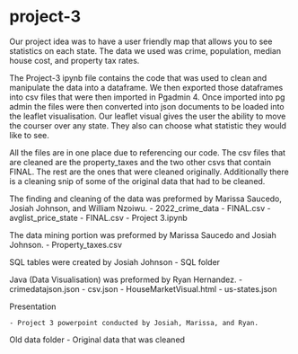 # project-3

Our project idea was to have a user friendly map that allows you to see statistics on each state. The data we used was crime, population, median house cost, and property tax rates.

The Project-3 ipynb file contains the code that was used to clean and manipulate the data into a dataframe. We then exported those dataframes into csv files that were then imported in Pgadmin 4. Once imported into pg admin the files were then converted into json documents to be loaded into the leaflet visualisation. Our leaflet visual gives the user the ability to move the courser over any state. They also can choose what statistic they would like to see. 

All the files are in one place due to referencing our code. The csv files that are cleaned are the property_taxes and the two other csvs that contain FINAL. The rest are the ones that were cleaned originally.
Additionally there is a cleaning snip of some of the original data that had to be cleaned. 

The finding and cleaning of the data was preformed by Marissa Saucedo, Josiah Johnson, and William Nzoiwu. 
    - 2022_crime_data - FINAL.csv
    - avglist_price_state - FINAL.csv
    - Project 3.ipynb

The data mining portion was preformed by Marissa Saucedo and Josiah Johnson.
    - Property_taxes.csv

SQL tables were created  by Josiah Johnson
    - SQL folder

Java (Data Visualisation) was preformed by Ryan Hernandez. 
    - crimedatajson.json
    - csv.json
    - HouseMarketVisual.html
    - us-states.json

Presentation

    - Project 3 powerpoint conducted by Josiah, Marissa, and Ryan.


Old data folder
    - Original data that was cleaned



